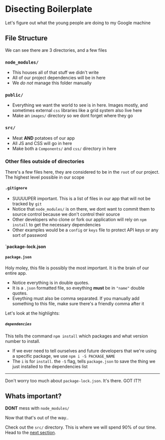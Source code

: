 # Disecting Boilerplate
Let's figure out what the young people are doing to my Google machine

## File Structure
We can see there are 3 directories, and a few files

### `node_modules/`
- This houses all of that stuff we didn't write
- All of our project dependencies will be in here
- We _do not_ manage this folder manually

### `public/`
- Everything we want the world to see is in here. Images mostly, and sometimes external `css` libraries like a grid system also live here
- Make an `images/` directory so we dont forget where they go

### `src/`
- Meat **AND** potatoes of our app
- All JS and CSS will go in here
- Make both a `Components/` and `css/` directory in here

### Other files outside of directories
There's a few files here, they are considered to be in the `root` of our project. The highest level possible in our scope

#### `.gitignore`
- SUUUUPER important. This is a list of files in our app that will not be tracked by `git`
- Notice that `node_modules/` is on there, we dont want to commit them to source control because we don't control their source
- Other developers who clone or fork our application will rely on `npm install` to get the necessary dependencies
- Other examples would be a `config` or `keys` file to protect API keys or any sort of password

#### `package-lock.json

#### `package.json`
Holy moley, this file is possibly the most important. It is the brain of our entire app.

- Notice everything is in double quotes. 
- It is a `.json` formatted file, so eveything **must** be in `"name"` double quotes.
- Eveything must also be comma separated. If you manually add something to this file, make sure there's a friendly comma after it

 Let's look at the highlights:

 ##### `dependencies`
This tells the command `npm install` which packages and what version number to install. 

- If we ever need to tell ourselves and future developers that we're using a specific package, we use `npm i -S PACKAGE_NAME`
- The `i` is for `install`. the `-S` flag, tells `package.json` to save the thing we just installed to the dependencies list

<hr>

Don't worry too much about `package-lock.json`. It's there. GOT IT?!


## Whats important?
**DONT** mess with `node_modules/`

Now that that's out of the way..

Check out the `src/` directory. This is where we will spend 90% of our time. Head to the [next section]().

